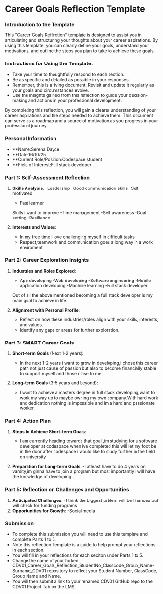 
# Career Goals Reflection Template

### Introduction to the Template

This "Career Goals Reflection" template is designed to assist you in articulating and structuring your thoughts about your career aspirations. By using this template, you can clearly define your goals, understand your motivations, and outline the steps you plan to take to achieve these goals.

### Instructions for Using the Template:

- Take your time to thoughtfully respond to each section.
- Be as specific and detailed as possible in your responses.
- Remember, this is a living document. Revisit and update it regularly as your goals and circumstances evolve.
- Use the insights gained from this reflection to guide your decision-making and actions in your professional development.

By completing this reflection, you will gain a clearer understanding of your career aspirations and the steps needed to achieve them. This document can serve as a roadmap and a source of motivation as you progress in your professional journey.

### Personal Information

- **Name:Serena Dayce
- **Date:16/10/25
- **Current Role/Position:Codespace student
- **Field of Interest:Full stack developer

### Part 1: Self-Assessment Reflection

1. **Skills Analysis**:
    -Leadership
    -Good communication skills
    -Self motivated
   - Fast learner

    Skills i want to improve
    -Time management
    -Self awareness 
    -Goal setting
    -Resilience
2. **Interests and Values**:
    
    - In my free time i love challenging myself in difficult tasks
    - Respect,teamwork and communication goes a long way in a work enviroment

### Part 2: Career Exploration Insights

1. **Industries and Roles Explored**:
    
    - App developing
    -Web developing 
    -Software engineering 
    -Mobile application developing
    -Machine learning
    -Full stack developer

    Out of all the above mentioned becoming a full stack developer is my main goal to achieve in life.
2. **Alignment with Personal Profile**:
    
    - Reflect on how these industries/roles align with your skills, interests, and values.
    - Identify any gaps or areas for further exploration.

### Part 3: SMART Career Goals

1. **Short-term Goals** (Next 1-2 years):
    
    - In the next 1-2 years i want to grow in developing,i chose this career path not just cause of passion but also to become financially stable to support myself and those close to me
    
2. **Long-term Goals** (3-5 years and beyond):
    
    - I want to achieve a masters degree in full stack developing,want to work my way up to maybe owning my own company.With hard work and dedication nothing is impossible and im a hard and passionate worker.

### Part 4: Action Plan

1. **Steps to Achieve Short-term Goals**:
    
    - I am currently heading towards that goal ,im studying for a software developer at codespace when ive completed this will let my foot be in the door after codespace i would like to study further in the  field on university
2. **Preparation for Long-term Goals**:
    -I atleast have to do 4 years on varsity,im ginna have to join a program but most importantly i will have the knowledge of developing .

### Part 5: Reflection on Challenges and Opportunities

1. **Anticipated Challenges**:
    -I think the biggest prblem will be finances but will check for funding programs
2. **Opportunities for Growth**:
    -Social media 

### Submission

- To complete this submission you will need to use this template and complete Parts 1 to 5.
- Note this reflection Template is a guide to help prompt your reflections in each section.
- You will fill in your reflections for each seciton under Parts 1 to 5.
- Change the name of your forked CDV01_Career_Goals_Reflection_StudentNo_Classcode_Group_Name-Surname_CDV01 repository to reflect your Student Number, ClassCode, Group Name and Name.
- You will then submit a link to your renamed CDV01 GitHub repo to the CDV01 Project Tab on the LMS.


